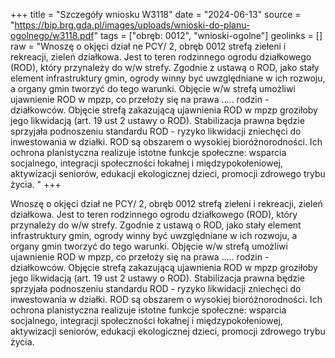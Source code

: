 +++
title = "Szczegóły wniosku W3118"
date = "2024-06-13"
source = "https://bip.brg.gda.pl/images/uploads/wnioski-do-planu-ogolnego/w3118.pdf"
tags = ["obręb: 0012", "wnioski-ogolne"]
geolinks = []
raw = "Wnoszę o okjęci dział ne PCY/ 2, obręb 0012 strefą ziełeni i rekreacji, zieleń działkowa. Jest to teren rodzinnego ogrodu działkowego (ROD), który przynależy do w/w strefy. Zgodnie z ustawą o ROD, jako  stały element infrastruktury gmin, ogrody winny być uwzględniane w ich rozwoju, a organy gmin tworzyć do tego warunki. Objęcie w/w strefą umożliwi ujawnienie ROD w mpzp, co przełoży się na prawa ..... rodzin - działkowców. Objęcie strefą zakazującą ujawnienia ROD w mpzp groziłoby jego likwidacją (art. 19 ust 2 ustawy o ROD). Stabilizacja prawna będzie sprzyjała podnoszeniu standardu ROD - ryzyko likwidacji zniechęci do inwestowania w działki. ROD są obszarem o wysokiej bioróżnorodności. Ich ochrona planistyczna realizuje istotne funkcje społeczne: wsparcia socjalnego, integracji społeczności łokałnej i międzypokołeniowej,  aktywizacji seniorów, edukacji ekologicznej dzieci, promocji zdrowego trybu życia. "
+++

Wnoszę o okjęci dział ne PCY/ 2, obręb 0012 strefą ziełeni i rekreacji, zieleń działkowa. Jest
to teren rodzinnego ogrodu działkowego (ROD), który przynależy do w/w strefy. Zgodnie z ustawą o ROD, jako
 stały element infrastruktury gmin, ogrody winny być uwzględniane w ich rozwoju, a organy gmin tworzyć do
tego warunki. Objęcie w/w strefą umożliwi ujawnienie ROD w mpzp, co przełoży się na prawa ..... rodzin -
działkowców. Objęcie strefą zakazującą ujawnienia ROD w mpzp groziłoby jego likwidacją (art. 19 ust 2
ustawy o ROD). Stabilizacja prawna będzie sprzyjała podnoszeniu standardu ROD - ryzyko likwidacji zniechęci
do inwestowania w działki. ROD są obszarem o wysokiej bioróżnorodności. Ich ochrona planistyczna realizuje
istotne funkcje społeczne: wsparcia socjalnego, integracji społeczności łokałnej i międzypokołeniowej,
 aktywizacji seniorów, edukacji ekologicznej dzieci, promocji zdrowego trybu życia.



